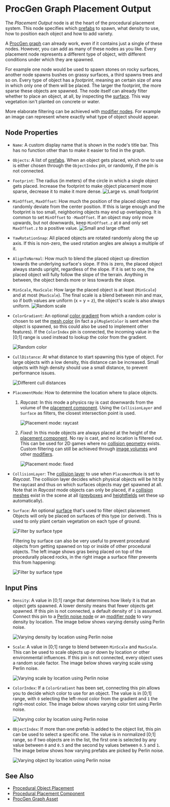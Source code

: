 # ProcGen Graph Placement Output

The *Placement Output* node is at the heart of the procedural placement system. This node specifies which [prefabs](../../prefabs/prefabs-overview.md) to spawn, what density to use, how to position each object and how to add variety.

A [ProcGen graph](procgen-graph-asset.md) can already work, even if it contains just a single of these nodes. However, you can add as many of these nodes as you like. Every placement node represents a different type of object, with different conditions under which they are spawned.

For example one node would be used to spawn stones on rocky surfaces, another node spawns bushes on grassy surfaces, a third spawns trees and so on. Every type of object has a *footprint*, meaning an certain size of area in which only one of them will be placed. The larger the footprint, the more sparse these objects are spawned.
The node itself can already filter whether to place an object, at all, by inspecting the [surface](../../materials/surfaces.md). This way vegetation isn't planted on concrete or water.

More elaborate filtering can be achieved with [modifier nodes](procgen-graph-modifiers.md). For example an image can represent where exactly what type of object should appear.

## Node Properties

* `Name`: A custom display name that is shown in the node's title bar. This has no function other than to make it easier to find in the graph.
* `Objects`: A list of [prefabs](../../prefabs/prefabs-overview.md). When an object gets placed, which one to use is either chosen through the `ObjectIndex` pin, or randomly, if the pin is not connected.
* `Footprint`: The radius (in meters) of the circle in which a single object gets placed. Increase the footprint to make object placement more sparse, decrease it to make it more dense.
  ![Large vs. small footprint](media/procgen-sparse-dense.jpg)
* `MinOffset`, `MaxOffset`: How much the position of the placed object may randomly deviate from the center position. If this is large enough and the footprint is too small, neighboring objects may end up overlapping. It is common to set `MinOffset` to `-MaxOffset`. If an object may only move upwards, but not downwards, keep `MinOffset.z` at `0` and only set `MaxOffset.z` to a positive value.
  ![Small and large offset](media/procgen-offset.jpg)
* `YawRotationSnap`: All placed objects are rotated randomly along the up axis. If this is non-zero, the used rotation angles are always a multiple of it.
* `AlignToNormal`: How much to blend the placed object up direction towards the underlying surface's slope. If this is zero, the placed object always stands upright, regardless of the slope. If it is set to one, the placed object will fully follow the slope of the terrain. Anything in between, the object bends more or less towards the slope.
* `MinScale`, `MaxScale`: How large the placed object is at least (`MinScale`) and at most (`MaxScale`). The final scale is a blend between min and max, so if both values are uniform (x = y = z), the object's scale is also always uniform.
  ![Random scale](media/procgen-scale.jpg)
* `ColorGradient`: An optional [color gradient](../../animation/common/color-gradients.md) from which a random color is chosen to set the [mesh color](../../graphics/meshes/mesh-component.md) (in fact a `plMsgSetColor` is sent when the object is spawned, so this could also be used to implement other features). If the `ColorIndex` pin is connected, the incoming value in the [0;1] range is used instead to lookup the color from the gradient.

  ![Random color](media/procgen-color.jpg)

* `CullDistance`: At what distance to start spawning this type of object. For large objects with a low density, this distance can be increased. Small objects with high density should use a small distance, to prevent performance issues.

  ![Different cull distances](media/procgen-cull-distance.jpg)

* `PlacementMode`: How to determine the location where to place objects.
  1. *Raycast:* In this mode a physics ray is cast downwards from the volume of the [placement component](procgen-placement-component.md). Using the `CollisionLayer` and `Surface` as filters, the closest intersection point is used.

     ![Placement mode: raycast](media/procgen-placement-raycast.jpg)

  1. *Fixed:* In this mode objects are always placed at the height of the [placement component](procgen-placement-component.md). No ray is cast, and no location is filtered out. This can be used for 2D games where no [collision geometry](../../physics/jolt/collision-shapes/jolt-collision-meshes.md) exists. Custom filtering can still be achieved through [image volumes](procgen-volume-image-component.md) and other [modifiers](procgen-graph-modifiers.md).

     ![Placement mode: fixed](media/procgen-placement-fixed.jpg)

* `CollisionLayer`: The [collision layer](../../physics/jolt/collision-shapes/jolt-collision-layers.md) to use when `PlacementMode` is set to *Raycast*. The collision layer decides which physical objects will be hit by the raycast and thus on which surfaces objects may get spawned at all. Note that in *Raycast* mode objects can only be placed, if a [collision meshes](../../physics/jolt/collision-shapes/jolt-collision-meshes.md) exist in the scene at all ([greyboxes](../../scenes/greyboxing.md) and [heightfields](../heightfield-component.md) set these up automatically).
* `Surface`: An optional [surface](../../materials/surfaces.md) that's used to filter object placement. Objects will only be placed on surfaces of this type (or derived). This is used to only plant certain vegetation on each type of ground.

  ![Filter by surface type](media/procgen-surface.jpg)

  Filtering by surface can also be very useful to prevent procedural objects from getting spawned on top or inside of other procedural objects. The left image shows gras being placed on top of the procedurally placed rocks, in the right image a surface filter prevents this from happening:

  ![Filter by surface type](media/procgen-surface2.jpg)

## Input Pins

* `Density`: A value in [0;1] range that determines how likely it is that an object gets spawned. A lower density means that fewer objects get spawned. If this pin is not connected, a default density of `1` is assumed. Connect this pin to a [Perlin noise node](procgen-graph-math.md#perlin-noise-node) or an [modifier node](procgen-graph-modifiers.md) to vary density by location. The image below shows varying density using Perlin noise.

  ![Varying density by location using Perlin noise](media/procgen-density.jpg)

* `Scale`: A value in [0;1] range to blend between `MinScale` and `MaxScale`. This can be used to scale objects up or down by location or other environmental influences. If this pin is not connected, every object uses a random scale factor. The image below shows varying scale using Perlin noise.

  ![Varying scale by location using Perlin noise](media/procgen-varying-scale.jpg)

* `ColorIndex`: If a `ColorGradient` has been set, connecting this pin allows you to decide which color to use for an object. The value is in [0;1] range, with `0` selecting the left-most color from the gradient and `1` the right-most color. The image below shows varying color tint using Perlin noise.

  ![Varying color by location using Perlin noise](media/procgen-varying-color.jpg)

* `ObjectIndex`:  If more than one prefab is added to the object list, this pin can be used to select a specific one. The value is in normalized [0;1] range, so if two objects are in the list, the first one is selected by any value between `0` and `0.5` and the second by values between `0.5` and `1`. The image below shows how varying prefabs are picked by Perlin noise.

  ![Varying object by location using Perlin noise](media/procgen-varying-object.jpg)

## See Also

* [Procedural Object Placement](procedural-object-placement.md)
* [Procedural Placement Component](procgen-placement-component.md)
* [ProcGen Graph Asset](procgen-graph-asset.md)
